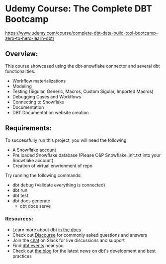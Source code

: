 # Udemy Course: The Complete DBT Bootcamp
https://www.udemy.com/course/complete-dbt-data-build-tool-bootcamp-zero-to-hero-learn-dbt/

## Overview:
This course showcased using the dbt-snowflake connector and several dbt functionalities. 
- Workflow materializations
- Modeling
- Testing (Sigular, Generic, Macros, Custom Sigular, Imported Macros)
- Debugging Cases and Workflows
- Connecting to Snowflake
- Documentation 
- DBT Documentation website creation 

## Requirements:
To successfully run this project, you will need the following:
- A Snowflake account
- Pre loaded Snowflake database (Please C&P Snowflake_init.txt into your Snowflake account)
- Creation of virtual envrionment of repo 


Try running the following commands:
- dbt debug (Validate everything is connected)
- dbt run
- dbt test
- dbt docs generate
  - dbt docs serve


### Resources:
- Learn more about dbt [in the docs](https://docs.getdbt.com/docs/introduction)
- Check out [Discourse](https://discourse.getdbt.com/) for commonly asked questions and answers
- Join the [chat](https://community.getdbt.com/) on Slack for live discussions and support
- Find [dbt events](https://events.getdbt.com) near you
- Check out [the blog](https://blog.getdbt.com/) for the latest news on dbt's development and best practices
